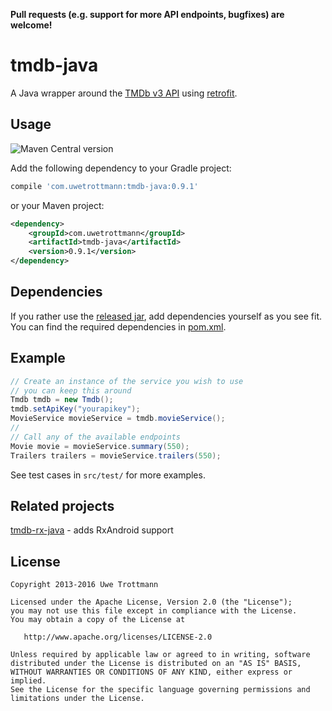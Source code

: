 **Pull requests (e.g. support for more API endpoints, bugfixes) are welcome!**

tmdb-java
============

A Java wrapper around the [TMDb v3 API][1] using [retrofit][2].

Usage
-----
![Maven Central version](https://img.shields.io/maven-central/v/com.uwetrottmann/tmdb-java.svg?style=flat-square)

Add the following dependency to your Gradle project:

```groovy
compile 'com.uwetrottmann:tmdb-java:0.9.1'
```

or your Maven project:

```xml
<dependency>
    <groupId>com.uwetrottmann</groupId>
    <artifactId>tmdb-java</artifactId>
    <version>0.9.1</version>
</dependency>
```

Dependencies
------------
If you rather use the [released jar][3], add dependencies yourself as you see fit.
You can find the required dependencies in [pom.xml][4].

Example
-------

```java
// Create an instance of the service you wish to use
// you can keep this around
Tmdb tmdb = new Tmdb();
tmdb.setApiKey("yourapikey");
MovieService movieService = tmdb.movieService();
//
// Call any of the available endpoints
Movie movie = movieService.summary(550);
Trailers trailers = movieService.trailers(550);
```

See test cases in `src/test/` for more examples.

Related projects
----------------

[tmdb-rx-java](https://github.com/migueljteixeira/tmdb-rx-java) - adds RxAndroid support

License
-------

    Copyright 2013-2016 Uwe Trottmann

    Licensed under the Apache License, Version 2.0 (the "License");
    you may not use this file except in compliance with the License.
    You may obtain a copy of the License at

       http://www.apache.org/licenses/LICENSE-2.0

    Unless required by applicable law or agreed to in writing, software
    distributed under the License is distributed on an "AS IS" BASIS,
    WITHOUT WARRANTIES OR CONDITIONS OF ANY KIND, either express or implied.
    See the License for the specific language governing permissions and
    limitations under the License.




 [1]: http://docs.themoviedb.apiary.io/
 [2]: https://github.com/square/retrofit
 [3]: https://github.com/UweTrottmann/tmdb-java/releases
 [4]: https://github.com/UweTrottmann/tmdb-java/blob/master/pom.xml
